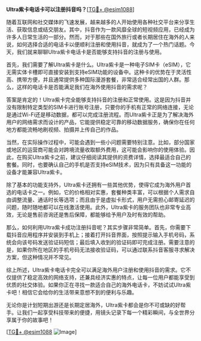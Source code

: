 **Ultra紫卡电话卡可以注册抖音吗？**[[TG💪+ @esim1088](https://t.me/s/esim1088)]

随着互联网和社交媒体的飞速发展，越来越多的人开始使用各种社交平台来分享生活、获取信息或结交朋友。其中，抖音作为一款风靡全球的短视频应用，已经成为许多人日常生活的一部分。然而，对于那些在国外旅行或者长期居住在海外的人来说，如何选择合适的电话卡以便顺利注册和使用抖音，就成为了一个热门话题。今天，我们就来聊聊Ultra紫卡电话卡是否能够支持抖音的注册与使用。

首先，我们需要了解Ultra紫卡是什么。Ultra紫卡是一种电子SIM卡（eSIM），它无需实体卡槽即可直接安装到支持eSIM功能的设备中。这种卡的优势在于灵活性高、携带方便，并且通常提供多种国际漫游套餐，非常适合经常出国的人群。那么，这样的电话卡是否能满足我们在海外使用抖音的需求呢？

答案是肯定的！Ultra紫卡完全能够支持抖音的注册和正常使用。这是因为抖音并没有限制特定类型的SIM卡进行账号注册，只要你的手机有正常的网络连接，无论是通过Wi-Fi还是移动数据，都可以完成注册流程。而Ultra紫卡正是为了解决海外用户的网络需求而设计的产品，它能提供稳定可靠的移动数据服务，确保你在任何地方都能流畅地刷视频、拍摄并上传自己的作品。

当然，在实际操作过程中，可能会遇到一些小问题需要特别注意。比如，部分国家或地区的运营商可能会对跨境流量收取额外费用，这可能会影响你的使用体验。因此，在购买Ultra紫卡之前，建议仔细阅读其提供的资费详情，选择最适合自己的套餐。同时，也要确认自己的手机是否支持eSIM技术，因为只有具备这一功能的设备才能兼容Ultra紫卡。

除了基本的功能支持外，Ultra紫卡还拥有一些其他优势，使得它成为海外用户首选的电话卡之一。例如，它的价格相对实惠，套餐种类丰富，可以根据个人需求自由调整流量、通话时长等选项；而且由于是虚拟卡形式，用户无需担心邮寄延迟的问题，随时随地都可以在线激活使用。此外，Ultra紫卡的服务团队也非常专业高效，无论是售前咨询还是售后保障，都能够给予用户及时有效的帮助。

那么，如何利用Ultra紫卡成功注册抖音呢？其实步骤非常简单。首先，你需要下载抖音应用程序并安装到手机上；接着打开抖音界面，按照提示输入手机号码，系统会向该号码发送验证码短信；最后填入收到的验证码即可完成注册。需要注意的是，如果你所在地区的手机号码无法接收验证码，可以通过联系抖音客服寻求解决方案，但这种情况并不常见。

综上所述，Ultra紫卡电话卡完全可以满足海外用户注册和使用抖音的需求。它不仅提供了稳定高效的网络支持，还兼具经济实惠的特点，让每一位用户都能享受到优质的社交体验。如果你正在寻找一款适合自己的海外电话卡，不妨试试Ultra紫卡吧！相信它会给你的生活带来意想不到的便利与乐趣。

无论你是计划短期出游还是长期定居海外，Ultra紫卡都会是你不可或缺的好帮手。让我们一起享受科技带来的便捷，用镜头记录下每一个精彩瞬间，与全世界分享属于你的故事吧！

[[TG💪+ @esim1088](https://t.me/s/esim1088) ![Image](https://i.postimg.cc/4NQfJmqS/Snipaste-2025-05-13-00-14-12.png)]